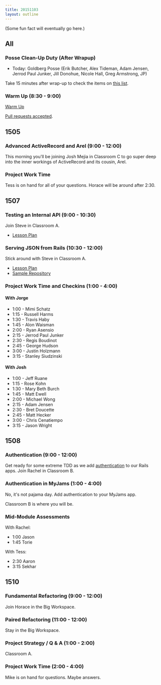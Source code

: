 ```yaml
---
title: 20151103
layout: outline
---
```


(Some fun fact will eventually go here.)

## All

### Posse Clean-Up Duty (After Wrapup)

* Today: Goldberg Posse (Erik Butcher, Alex Tideman, Adam Jensen, Jerrod Paul Junker, Jill Donohue, Nicole Hall, Greg Armstrong, JP)

Take 15 minutes after wrap-up to check the items on [this list](https://gist.github.com/rwarbelow/f5cfe4333402d043ef2e).

### Warm Up (8:30 - 9:00)

[Warm Up](https://thewarmup.herokuapp.com)

[Pull requests accepted](https://github.com/mikedao/the-warm-up).


## 1505

### Advanced ActiveRecord and Arel (9:00 - 12:00)

This morning you'll be joining Josh Mejia in Classroom C to go super deep into the inner workings of ActiveRecord and its cousin, Arel.

### Project Work Time

Tess is on hand for all of your questions. Horace will be around after 2:30.

## 1507

### Testing an Internal API (9:00 - 10:30)

Join Steve in Classroom A.

* [Lesson Plan](https://github.com/turingschool/lesson_plans/blob/master/ruby_03-professional_rails_applications/testing_an_internal_api.md)

### Serving JSON from Rails (10:30 - 12:00)

Stick around with Steve in Classroom A.

* [Lesson Plan](https://github.com/turingschool/lesson_plans/blob/master/ruby_03-professional_rails_applications/serving_json_from_rails.md)
* [Sample Repository](https://github.com/JumpstartLab/blogger_advanced/tree/serialization)

### Project Work Time and Checkins (1:00 - 4:00)

#### With Jorge

* 1:00 - Mimi Schatz
* 1:15 - Russell Harms
* 1:30 - Travis Haby
* 1:45 - Alon Waisman
* 2:00 - Ryan Asensio
* 2:15 - Jerrod Paul Junker
* 2:30 - Regis Boudinot
* 2:45 - George Hudson
* 3:00 - Justin Holzmann
* 3:15 - Stanley Siudzinski

#### With Josh

* 1:00 - Jeff Ruane
* 1:15 - Rose Kohn
* 1:30 - Mary Beth Burch
* 1:45 - Matt Ewell
* 2:00 - Michael Wong
* 2:15 - Adam Jensen
* 2:30 - Bret Doucette
* 2:45 - Matt Hecker
* 3:00 - Chris Cenatiempo
* 3:15 - Jason Wright

## 1508

### Authentication (9:00 - 12:00)

Get ready for some extreme TDD as we add [authentication]() to our Rails apps. Join Rachel in Classroom B.

### Authentication in MyJams (1:00 - 4:00)

No, it's not pajama day. Add authentication to your MyJams app.

Classroom B is where you will be.

### Mid-Module Assessments

With Rachel:

* 1:00 Jason
* 1:45 Torie

With Tess:

* 2:30 Aaron
* 3:15 Sekhar

## 1510

### Fundamental Refactoring (9:00 - 12:00)

Join Horace in the Big Workspace.

### Paired Refactoring (11:00 - 12:00)

Stay in the Big Workspace.

### Project Strategy / Q & A (1:00 - 2:00)

Classroom A.

### Project Work Time (2:00 - 4:00)

Mike is on hand for questions. Maybe answers.
